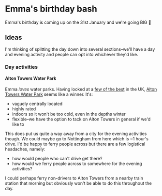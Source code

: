 # Emma's birthday bash

Emma's birthday is coming up on the 31st January and we're going BIG 💪

## Ideas

I'm thinking of splitting the day down into several sections–we'll have a day and evening activity and people can opt into whichever they'd like.

### Day activities

#### Alton Towers Water Park
Emma _loves_ water parks. Having looked at a [few of the best](https://www.tripadvisor.co.uk/Attractions-g186217-Activities-c52-t118-England.html) in the UK, [Alton Towers Water Park](https://www.altontowers.com/explore/waterpark/) seems like a winner. It's:

- vaguely centrally located
- highly rated
- indoors so it won't be too cold, even in the depths winter
- flexible–we have the option to tack on Alton Towers in general if we'd like to

This does put us quite a way away from a city for the evening activities though. We could maybe go to Nottingham from here which is ~1 hour's drive. I'd be happy to ferry people across but there are a few logistical headaches, namely:
- how would people who can't drive get there?
- how would we ferry people across to somewhere for the evening activities?

I could perhaps ferry non-drivers to Alton Towers from a nearby train station that morning but obviously won't be able to do this throughout the day.
